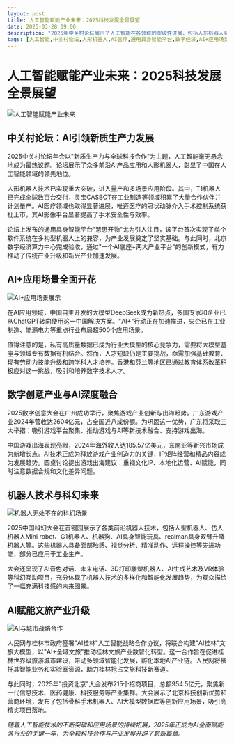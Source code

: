 ```yaml
---
layout: post
title: 人工智能赋能产业未来：2025科技发展全景展望
date: 2025-03-28 09:00
description: "2025年中关村论坛展示了人工智能在各领域的突破性进展，包括人形机器人量产、AI医疗创新、通用具身智能平台等。AI应用场景全面开花，中国自主大模型DeepSeek成为新热点。数字创意产业与AI深度融合，游戏出海表现亮眼。机器人技术与科幻未来紧密相连，AI赋能文旅产业升级，推动全球科技合作与产业发展。"
tags: [人工智能,中关村论坛,人形机器人,AI医疗,通用具身智能平台,数字经济,AI+应用场景,数字创意产业,机器人技术,文旅产业升级]
---
```


# 人工智能赋能产业未来：2025科技发展全景展望

![人工智能赋能产业未来](https://s.coze.cn/t/mMDeQnrAm5I/ "人工智能赋能产业未来")

## 中关村论坛：AI引领新质生产力发展

2025中关村论坛年会以"新质生产力与全球科技合作"为主题，人工智能毫无悬念地成为最热议题。论坛展示了众多前沿AI产品应用和人形机器人，彰显了中国在人工智能领域的领先地位。

人形机器人技术已实现重大突破，进入量产和多场景应用阶段。其中，T1机器人已完成全球数百台交付，灵宝CASBOT在工业制造等领域积累了大量合作伙伴并计划量产。AI医疗领域也取得显著进展，唯迈医疗的冠状动脉介入手术控制系统获批上市，其AI影像平台显著提高了手术安全性与效率。

论坛上发布的通用具身智能平台"慧思开物"尤为引人注目，该平台首次实现了单个软件系统在多构型机器人上的兼容，为产业发展奠定了坚实基础。与此同时，北京数字经济算力中心完成验收，通过"一个AI底座+两大产业平台"的创新模式，有力推动了传统产业升级和新兴产业加速发展。

## AI+应用场景全面开花

![AI+应用场景展示](https://s.coze.cn/t/3ASg93jsj1Q/ "AI+应用场景展示")

在AI应用领域，中国自主开发的大模型DeepSeek成为新热点，多国专家和企业已从ChatGPT转向使用这一中国解决方案。"AI+"行动正在加速推进，央企已在工业制造、能源电力等重点行业布局超500个应用场景。

值得注意的是，私有高质量数据已成为行业大模型的核心竞争力，需要将大模型基座与领域专有数据有机结合。然而，人才短缺仍是主要挑战，亟需加强基础教育、现有劳动力技能升级和跨学科人才培养。香港和芬兰等地区已通过教育体系改革积极应对这一挑战，吸引和培养数字技术人才。

## 数字创意产业与AI深度融合

2025数字创意大会在广州成功举行，聚焦游戏产业创新与出海趋势。广东游戏产业2024年营收达2604亿元，占全国近八成份额。为巩固这一优势，广东将采取三大举措：吸引游戏平台聚集、推动游戏与AI等新技术融合、支持游戏出海。

中国游戏出海表现亮眼，2024年海外收入达185.57亿美元，东南亚等新兴市场成为新增长点。AI技术正成为释放游戏产业创造力的关键，IP矩阵经营和精品内容成为发展趋势。圆桌讨论提出游戏出海建议：重视文化IP、本地化运营、AI赋能，同时注意数据合规和文化差异问题。

## 机器人技术与科幻未来

![机器人无处不在的科幻场景](https://s.coze.cn/t/9FIfBcf3pfA/ "机器人无处不在的科幻场景")

2025中国科幻大会在首钢园展示了各类前沿机器人技术，包括人型机器人、仿人机器人Mini robot、G1机器人、机器狗、AI具身智能玩具、realman具身双臂升降机器人等。这些机器人具备面部触感、视觉分析、精准动作、远程操控等先进功能，部分已应用于工业生产。

大会还呈现了AI音色对话、未来电话、3D打印雕塑机器人、AI生成艺术及VR体验等科幻互动项目，充分体现了机器人技术的多样化和智能化发展趋势，为观众描绘了一幅充满科技感的未来图景。

## AI赋能文旅产业升级

![AI与城市战略合作](https://s.coze.cn/t/QFuUvjZ84CI/ "AI与城市战略合作")

人民网与桂林市政府签署"AI桂林"人工智能战略合作协议，将联合构建"AI桂林"文旅大模型，以"AI+全域文旅"推动桂林文旅产业数智化转型。这一合作旨在促进桂林世界级旅游城市建设，带动多领域智能化发展，孵化本地AI产业链。人民网将依托其智能业务和实验室资源，助力桂林抢占文旅科技新赛道。

与此同时，2025年"投资北京"大会发布215个招商项目，总额954.5亿元，聚焦新一代信息技术、医药健康、科技服务等产业集群。大会展示了北京科技创新优势和营商环境，发布了包括骨科手术机器人、AI大模型数据库等创新应用场景，吸引高精尖项目落地。

*随着人工智能技术的不断突破和应用场景的持续拓展，2025年正成为AI全面赋能各行业的关键一年，为全球科技合作与产业发展开辟了崭新篇章。*

